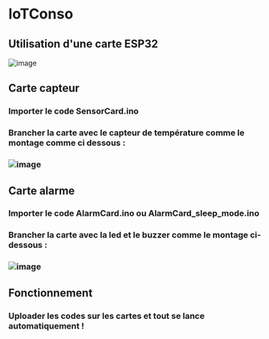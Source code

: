 # IoTConso

## Utilisation d'une carte ESP32
![image](https://github.com/JonathanGlls/IoTConso/assets/121792886/f884a24f-23d0-4715-83f8-c1b3cc1bee9b)

## Carte capteur
### Importer le code SensorCard.ino
### Brancher la carte avec le capteur de température comme le montage comme ci dessous : 
### ![image](https://github.com/JonathanGlls/IoTConso/assets/121792886/b7163ee8-2324-4e81-a27b-ded797aee3c9)

## Carte alarme
### Importer le code AlarmCard.ino ou AlarmCard_sleep_mode.ino
### Brancher la carte avec la led et le buzzer comme le montage ci-dessous : 
### ![image](https://github.com/JonathanGlls/IoTConso/assets/121792886/3ed300e3-574d-4c6a-960e-a774ebe6d67a)

## Fonctionnement
### Uploader les codes sur les cartes et tout se lance automatiquement !
